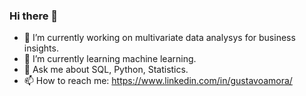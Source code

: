 ### Hi there 👋

- 🔭 I’m currently working on multivariate data analysys for business insights.
- 🌱 I’m currently learning machine learning.
- 💬 Ask me about SQL, Python, Statistics.
- 📫 How to reach me: https://www.linkedin.com/in/gustavoamora/

<!--
**gustavoamora/gustavoamora** is a ✨ _special_ ✨ repository because its `README.md` (this file) appears on your GitHub profile.

Here are some ideas to get you started:

- 🔭 I’m currently working on multivariate data analysys.
- 🌱 I’m currently learning machine learning.
- 👯 I’m looking to collaborate on ...
- 🤔 I’m looking for help with ...
- 💬 Ask me about SQL, Python, Statistics.
- 📫 How to reach me: https://www.linkedin.com/in/gustavoamora/
- 😄 Pronouns: ...
- ⚡ Fun fact: ...
-->
